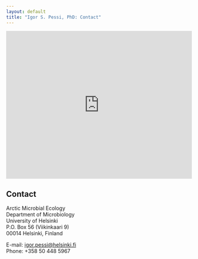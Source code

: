 ```yaml
---
layout: default
title: "Igor S. Pessi, PhD: Contact"
---
```


<div class="wrapper">

  <div class="margin-right one-half">
    <iframe src="https://www.google.com/maps/embed?pb=!1m18!1m12!1m3!1d945.8599258986493!2d25.014314307598976!3d60.22729042181014!2m3!1f0!2f0!3f0!3m2!1i1024!2i768!4f13.1!3m3!1m2!1s0x469208fc7db8a39b%3A0x4bda962d4b7b833c!2sViikinkaari+9%2C+00790+Helsinki%2C+Finland!5e0!3m2!1sen!2sat!4v1554912730488!5m2!1sen!2sat" width="100%" height="400" frameborder="0" style="border:0" allowfullscreen></iframe>
  </div>

  <div class="one-half">
    <h2><i class="fas fa-envelope"></i>Contact</h2>
    <p>Arctic Microbial Ecology<br />
      Department of Microbiology<br />
      University of Helsinki<br />
      P.O. Box 56 (Viikinkaari 9)<br />
      00014 Helsinki, Finland</p>
    <p>E-mail: <a href="mailto:igor.pessi@helsinki.fi">igor.pessi@helsinki.fi</a><br />
      Phone: +358 50 448 5967‬</p>
  </div>

</div>
